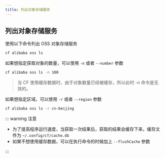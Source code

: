 ```yaml
---
title: 列出对象存储服务
---
```


## 列出对象存储服务

使用以下命令列出 OSS 对象存储服务

```bash
cf alibaba oss ls
```

如果想指定获取对象的数量，可以使用 `-n` 或者 `--number` 参数

```bash
cf alibaba oss ls -n 100
```

> 当 CF 使用缓存数据时，由于对象数量已经被缓存，所以此时 -n 命令是无效的。

如果想指定区域，可以使用 `-r` 或者 `--region` 参数

```bash
cf alibaba oss ls -r cn-beijing
```

::: warning 注意

* 为了提高程序运行速度，当获取一次结果后，获取的结果会缓存下来，缓存文件为 `~/.config/cf/cache.db`
* 如果不想使用缓存数据，可以在执行命令的时候加上 `--flushCache` 参数

::: 

<Vssue />

<script>
export default {
    mounted () {
      this.$page.lastUpdated = "2022年10月10日"
    }
  }
</script>